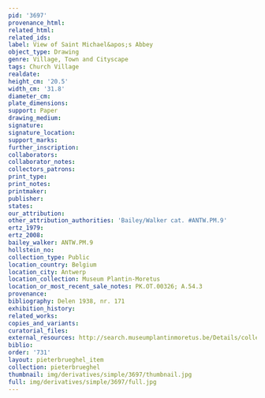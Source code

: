 ```yaml
---
pid: '3697'
provenance_html: 
related_html: 
related_ids: 
label: View of Saint Michael&apos;s Abbey
object_type: Drawing
genre: Village, Town and Cityscape
tags: Church Village
realdate: 
height_cm: '20.5'
width_cm: '31.8'
diameter_cm: 
plate_dimensions: 
support: Paper
drawing_medium: 
signature: 
signature_location: 
support_marks: 
further_inscription: 
collaborators: 
collaborator_notes: 
collectors_patrons: 
print_type: 
print_notes: 
printmaker: 
publisher: 
states: 
our_attribution: 
other_attribution_authorities: 'Bailey/Walker cat. #ANTW.PM.9'
ertz_1979: 
ertz_2008: 
bailey_walker: ANTW.PM.9
hollstein_no: 
collection_type: Public
location_country: Belgium
location_city: Antwerp
location_collection: Museum Plantin-Moretus
location_or_most_recent_sale_notes: PK.OT.00326; A.54.3
provenance: 
bibliography: Delen 1938, nr. 171
exhibition_history: 
related_works: 
copies_and_variants: 
curatorial_files: 
external_resources: http://search.museumplantinmoretus.be/Details/collect/322089
biblio: 
order: '731'
layout: pieterbrueghel_item
collection: pieterbrueghel
thumbnail: img/derivatives/simple/3697/thumbnail.jpg
full: img/derivatives/simple/3697/full.jpg
---
```

